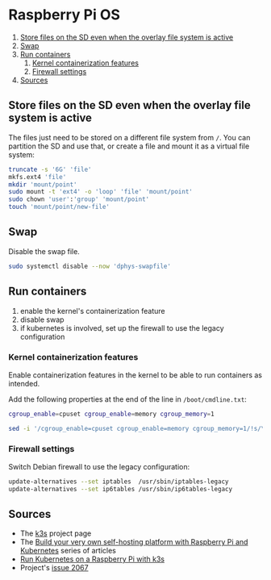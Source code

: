 # Raspberry Pi OS

1. [Store files on the SD even when the overlay file system is active](#store-files-on-the-sd-even-when-the-overlay-file-system-is-active)
2. [Swap](#swap)
3. [Run containers](#run-containers)
   1. [Kernel containerization features](#kernel-containerization-features)
   2. [Firewall settings](#firewall-settings)
4. [Sources](#sources)

## Store files on the SD even when the overlay file system is active

The files just need to be stored on a different file system from `/`. You can partition the SD and use that, or create a file and mount it as a virtual file system:

```sh
truncate -s '6G' 'file'
mkfs.ext4 'file'
mkdir 'mount/point'
sudo mount -t 'ext4' -o 'loop' 'file' 'mount/point'
sudo chown 'user':'group' 'mount/point'
touch 'mount/point/new-file'
```

## Swap

Disable the swap file.

```sh
sudo systemctl disable --now 'dphys-swapfile'
```

## Run containers

1. enable the kernel's containerization feature
1. disable swap
1. if kubernetes is involved, set up the firewall to use the legacy configuration

### Kernel containerization features

Enable containerization features in the kernel to be able to run containers as intended.

Add the following properties at the end of the line in `/boot/cmdline.txt`:

```sh
cgroup_enable=cpuset cgroup_enable=memory cgroup_memory=1
```

```sh
sed -i '/cgroup_enable=cpuset cgroup_enable=memory cgroup_memory=1/!s/\s*$/ cgroup_enable=cpuset cgroup_enable=memory cgroup_memory=1&/' /boot/cmdline.txt
```

### Firewall settings

Switch Debian firewall to use the legacy configuration:

```sh
update-alternatives --set iptables  /usr/sbin/iptables-legacy
update-alternatives --set ip6tables /usr/sbin/ip6tables-legacy
```

## Sources

- The [k3s] project page
- The [Build your very own self-hosting platform with Raspberry Pi and Kubernetes] series of articles
- [Run Kubernetes on a Raspberry Pi with k3s]
- Project's [issue 2067]

[build your very own self-hosting platform with raspberry pi and kubernetes]: https://kauri.io/build-your-very-own-self-hosting-platform-with-raspberry-pi-and-kubernetes/5e1c3fdc1add0d0001dff534/c
[issue 2067]: https://github.com/k3s-io/k3s/issues/2067#issuecomment-664052806
[k3s]: https://k3s.io/
[run kubernetes on a raspberry pi with k3s]: https://opensource.com/article/20/3/kubernetes-raspberry-pi-k3s

